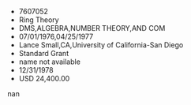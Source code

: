 
* 7607052
* Ring Theory
* DMS,ALGEBRA,NUMBER THEORY,AND COM
* 07/01/1976,04/25/1977
* Lance Small,CA,University of California-San Diego
* Standard Grant
*   name not available
* 12/31/1978
* USD 24,400.00

nan
